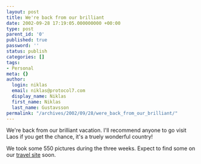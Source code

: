 ```yaml
---
layout: post
title: We're back from our brilliant
date: 2002-09-28 17:19:05.000000000 +00:00
type: post
parent_id: '0'
published: true
password: ''
status: publish
categories: []
tags:
- Personal
meta: {}
author:
  login: niklas
  email: niklas@protocol7.com
  display_name: Niklas
  first_name: Niklas
  last_name: Gustavsson
permalink: "/archives/2002/09/28/were_back_from_our_brilliant/"
---
```

We're back from our brilliant vacation. I'll recommend anyone to go visit Laos if you get the chance, it's a truely wonderful country!

We took some 550 pictures during the three weeks. Expect to find some on our [travel site](http://www.protocol7.com/trip) soon.

